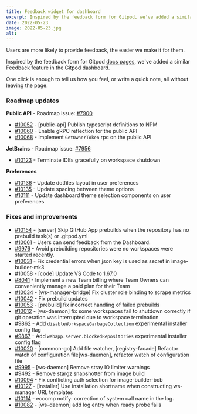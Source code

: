 ```yaml
---
title: Feedback widget for dashboard
excerpt: Inspired by the feedback form for Gitpod, we've added a similar Feedback feature in the Gitpod dashboard.
date: 2022-05-23
image: 2022-05-23.jpg
alt:
---
```


<script>
  import Contributors from "$lib/components/changelog/contributors.svelte";
  import Badge from "$lib/components/changelog/badge.svelte"
</script>

Users are more likely to provide feedback, the easier we make it for them.

Inspired by the feedback form for Gitpod [docs pages](https://www.gitpod.io/docs/configure), we've added a similar Feedback feature in the Gitpod dashboard.

One click is enough to tell us how you feel, or write a quick note, all without leaving the page.

<p><Contributors usernames="laushinka,gtsiolis,andrew-farries,jakobhero" /></p>

### Roadmap updates

<div class="mt-medium">

**Public API** - Roadmap issue: [#7900](https://github.com/gitpod-io/gitpod/issues/7900) <Badge text="alpha" variant="pink" class="ml-1.5 bg-salmon" />

- [#10052](https://github.com/gitpod-io/gitpod/pull/10052) - [public-api] Publish typescript definitions to NPM <Contributors usernames="andrew-farries,easyCZ" />
- [#10060](https://github.com/gitpod-io/gitpod/pull/10060) - Enable gRPC reflection for the public API <Contributors usernames="Furisto,andrew-farries,easyCZ,jenting" />
- [#10068](https://github.com/gitpod-io/gitpod/pull/10068) - Implement `GetOwnerToken` rpc on the public API <Contributors usernames="andrew-farries,easyCZ" />

</div>
<div class="mt-medium">

**JetBrains** - Roadmap issue: [#7956](https://github.com/gitpod-io/gitpod/issues/7956) <Badge text="beta" variant="pink" class="ml-1.5 bg-tertiary" />

- [#10123](https://github.com/gitpod-io/gitpod/pull/10123) - Terminate IDEs gracefully on workspace shutdown <Contributors usernames="akosyakov,felladrin,jeanp413,mustard-mh" />

</div>
<div class="mt-medium">

**Preferences**

- [#10136](https://github.com/gitpod-io/gitpod/pull/10136) - Update dotfiles layout in user preferences <Contributors usernames="andrew-farries,gtsiolis" />
- [#10135](https://github.com/gitpod-io/gitpod/pull/10135) - Update spacing between theme options <Contributors usernames="gtsiolis,jankeromnes" />
- [#10111](https://github.com/gitpod-io/gitpod/pull/10111) - Update dashboard theme selection components on user preferences <Contributors usernames="andrew-farries,easyCZ,gtsiolis" />

</div>

### Fixes and improvements

- [#10154](https://github.com/gitpod-io/gitpod/pull/10154) - [server] Skip GitHub App prebuilds when the repository has no prebuild task(s) or .gitpod.yml <Contributors usernames="AlexTugarev,andrew-farries,jankeromnes" />
- [#10061](https://github.com/gitpod-io/gitpod/pull/10061) - Users can send feedback from the Dashboard. <Contributors usernames="andrew-farries,gtsiolis,jakobhero,jldec,laushinka" />
- [#9976](https://github.com/gitpod-io/gitpod/pull/9976) - Avoid prebuilding repositories were no workspaces were started recently. <Contributors usernames="AlexTugarev,geropl,jankeromnes,svenefftinge" />
- [#10031](https://github.com/gitpod-io/gitpod/pull/10031) - Fix credential errors when json key is used as secret in image-builder-mk3 <Contributors usernames="jenting,princerachit" />
- [#10058](https://github.com/gitpod-io/gitpod/pull/10058) - [code] Update VS Code to 1.67.0 <Contributors usernames="iQQBot,mustard-mh" />
- [#8041](https://github.com/gitpod-io/gitpod/pull/8041) - Implement a new Team billing where Team Owners can conveniently manage a paid plan for their Team <Contributors usernames="AlexTugarev,jankeromnes,jldec,mads-hartmann" />
- [#10034](https://github.com/gitpod-io/gitpod/pull/10034) - [ws-manager-bridge] Fix cluster role binding to scrape metrics <Contributors usernames="andrew-farries,easyCZ" />
- [#10042](https://github.com/gitpod-io/gitpod/pull/10042) - Fix prebuild updates <Contributors usernames="AlexTugarev,andrew-farries,geropl" />
- [#10053](https://github.com/gitpod-io/gitpod/pull/10053) - [prebuild] fix incorrect handling of failed prebuilds <Contributors usernames="geropl,jenting,sagor999" />
- [#10012](https://github.com/gitpod-io/gitpod/pull/10012) - [ws-daemon] fix some workspaces fail to shutdown correctly if git operation was interrupted due to workspace termination <Contributors usernames="aledbf,sagor999" />
- [#9862](https://github.com/gitpod-io/gitpod/pull/9862) - Add `disableWorkspaceGarbageCollection` experimental installer config flag <Contributors usernames="Pothulapati,andrew-farries,geropl" />
- [#9867](https://github.com/gitpod-io/gitpod/pull/9867) - Add `webapp.server.blockedRepositories` experimental installer config flag <Contributors usernames="Pothulapati,andrew-farries,easyCZ,geropl" />
- [#10020](https://github.com/gitpod-io/gitpod/pull/10020) - [common-go] Add file watcher, [registry-facade] Refactor watch of configuration file[ws-daemon], refactor watch of configuration file <Contributors usernames="aledbf,csweichel,easyCZ,jenting,sagor999,utam0k" />
- [#9995](https://github.com/gitpod-io/gitpod/pull/9995) - [ws-daemon] Remove stray IO limiter warnings <Contributors usernames="csweichel,utam0k" />
- [#9492](https://github.com/gitpod-io/gitpod/pull/9492) - Remove stargz snapshotter from image build <Contributors usernames="AlexTugarev,Furisto,aledbf,csweichel,geropl,kylos101" />
- [#10094](https://github.com/gitpod-io/gitpod/pull/10094) - Fix conflicting auth selection for image-builder-bob <Contributors usernames="princerachit,sagor999" />
- [#10127](https://github.com/gitpod-io/gitpod/pull/10127) - [installer] Use installation shortname when constructing ws-manager URL templates <Contributors usernames="andrew-farries,sagor999" />
- [#10114](https://github.com/gitpod-io/gitpod/pull/10114) - eccomp notify: correction of system call name in the log. <Contributors usernames="sagor999,utam0k" />
- [#10082](https://github.com/gitpod-io/gitpod/pull/10082) - [ws-daemon] add log entry when ready probe fails <Contributors usernames="csweichel,sagor999" />
